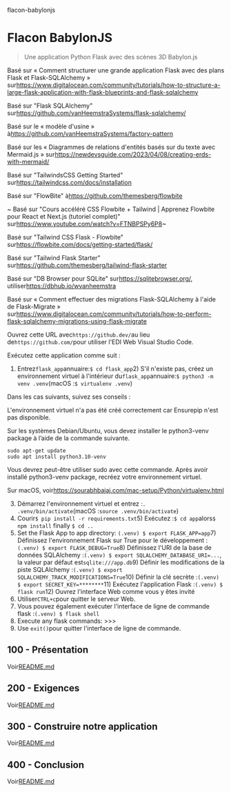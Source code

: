 flacon-babylonjs

# Flacon BabylonJS

> Une application Python Flask avec des scènes 3D Babylon.js

Basé sur « Comment structurer une grande application Flask avec des plans Flask et Flask-SQLAlchemy » sur<https://www.digitalocean.com/community/tutorials/how-to-structure-a-large-flask-application-with-flask-blueprints-and-flask-sqlalchemy>

Basé sur "Flask SQLAlchemy" sur<https://github.com/vanHeemstraSystems/flask-sqlalchemy/>

Basé sur le « modèle d'usine » à<https://github.com/vanHeemstraSystems/factory-pattern>

Basé sur les « Diagrammes de relations d'entités basés sur du texte avec Mermaid.js » sur<https://newdevsguide.com/2023/04/08/creating-erds-with-mermaid/>

Basé sur "TailwindsCSS Getting Started" sur<https://tailwindcss.com/docs/installation>

Basé sur "FlowBite" à<https://github.com/themesberg/flowbite>

~ Basé sur "Cours accéléré CSS Flowbite + Tailwind | Apprenez Flowbite pour React et Next.js (tutoriel complet)" sur<https://www.youtube.com/watch?v=FTNBPSPy6P8>~

Basé sur "Tailwind CSS Flask - Flowbite" sur<https://flowbite.com/docs/getting-started/flask/>

Basé sur "Tailwind Flask Starter" sur<https://github.com/themesberg/tailwind-flask-starter>

Basé sur "DB Browser pour SQLite" sur<https://sqlitebrowser.org/>, utiliser<https://dbhub.io/wvanheemstra>

Basé sur « Comment effectuer des migrations Flask-SQLAlchemy à l'aide de Flask-Migrate » sur<https://www.digitalocean.com/community/tutorials/how-to-perform-flask-sqlalchemy-migrations-using-flask-migrate>

Ouvrez cette URL avec`https://github.dev/`au lieu de`https://github.com/`pour utiliser l'EDI Web Visual Studio Code.

Exécutez cette application comme suit :

1) Entrez`flask_app`annuaire:`$ cd flask_app`2) S'il n'existe pas, créez un environnement virtuel à l'intérieur du`flask_app`annuaire:`$ python3 -m venv .venv`(macOS :`$ virtualenv .venv`)

Dans les cas suivants, suivez ses conseils :

L'environnement virtuel n'a pas été créé correctement car Ensurepip n'est pas
disponible.

Sur les systèmes Debian/Ubuntu, vous devez installer le python3-venv
package à l’aide de la commande suivante.

    sudo apt-get update
    sudo apt install python3.10-venv

Vous devrez peut-être utiliser sudo avec cette commande.  Après avoir installé python3-venv
package, recréez votre environnement virtuel.

Sur macOS, voir<https://sourabhbajaj.com/mac-setup/Python/virtualenv.html>

3) Démarrez l'environnement virtuel et entrez :`. .venv/bin/activate`(macOS :`source .venv/bin/activate`)
4) Courir`$ pip install -r requirements.txt`5) Exécutez :`$ cd app`alors`$ npm install` finally `$ cd ..`
6) Set the Flask App to app directory: `(.venv) $ export FLASK_APP=app`7) Définissez l'environnement Flask sur True pour le développement :`(.venv) $ export FLASK_DEBUG=True`8) Définissez l'URI de la base de données SQLAlchemy :`(.venv) $ export SQLALCHEMY_DATABASE_URI=...`, la valeur par défaut est`sqlite:///app.db`9) Définir les modifications de la piste SQLAlchemy :`(.venv) $ export SQLALCHEMY_TRACK_MODIFICATIONS=True`10) Définir la clé secrète :`(.venv) $ export SECRET_KEY=********`11) Exécutez l'application Flask :`(.venv) $ flask run`12) Ouvrez l'interface Web comme vous y êtes invité
13) Utiliser`CTRL+c`pour quitter le serveur Web.
14) Vous pouvez également exécuter l'interface de ligne de commande flask :`(.venv) $ flask shell`
15) Execute any flask commands: >>>
16) Use `exit()`pour quitter l'interface de ligne de commande.

## 100 - Présentation

Voir[README.md](./100/README.md)

## 200 - Exigences

Voir[README.md](./200/README.md)

## 300 - Construire notre application

Voir[README.md](./300/README.md)

## 400 - Conclusion

Voir[README.md](./400/README.md)
